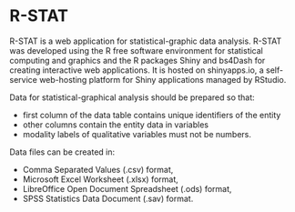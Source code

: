 # R-STAT
R-STAT is a web application for statistical-graphic data analysis. 
R-STAT was developed using the R free software environment for statistical computing and graphics and the R packages Shiny and bs4Dash for creating interactive web applications. 
It is hosted on shinyapps.io, a self-service web-hosting platform for Shiny applications managed by RStudio.

Data for statistical-graphical analysis should be prepared so that:
- first column of the data table contains unique identifiers of the entity
- other columns contain the entity data in variables
- modality labels of qualitative variables must not be numbers.
  
Data files can be created in:
- Comma Separated Values (.csv) format,
- Microsoft Excel Worksheet (.xlsx) format,
- LibreOffice Open Document Spreadsheet (.ods) format,
- SPSS Statistics Data Document (.sav) format.

